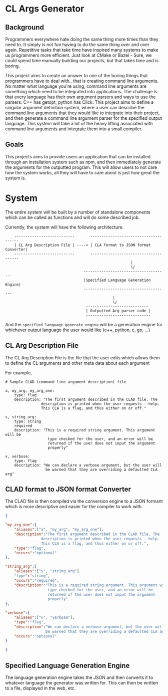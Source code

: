 
# CL Args Generator

## Background

Programmers everywhere hate doing the same thing more times than they need to. It simply is not fun
having to do the same thing over and over again. Repetitive tasks that take time have inspired many
systems to make us programmers more efficient. Just look at CMake or Bazel - Sure, we could spend 
time manually building our projects, but that takes time and is boring. 

This project aims to create an answer to one of the boring things that programmers have to deal with..
that is creating command line arguments. No matter what language you're using, command line arguments 
are something which need to be integrated into applications. The challenge is that every language 
has their own argument parsers and ways to use the parsers. C++ has getopt, python has Click. 
This project aims to define a singular argument definition system, where a user can describe 
the command line arguments that they would like to integrate into their project, and then
generate a command line argument parser for the specified output language. This system will
take a lot of the heavy lifting associated with command line arguments and integrate them
into a small compiler. 

## Goals 

This projects aims to provide users an application that can be installed through an installation system such as npm, 
and then immediately generate the arguments for the outputted program. This will allow users to not 
care how the system works, all they will have to care about is just how great the system is.

# System

The entire system will be built by a number of standalone components which can be called as functions and will do
some described job. 

Currently, the system will have the following architecture. 
```
    ---------------------------       --------------------------------------
    | CL Arg Description File | ----> | CLA format to JSON format Converter|
    ---------------------------       --------------------------------------
                                                        |
                                                        \/
                                   --------------------------------------
                                   |Specified Language Generation Engine| 
                                   --------------------------------------
                                                |
                                                \/
                                    ----------------------------
                                    | Outputted Arg parser code |
                                    -----------------------------

```

And the `specified language generate engine` will be a generation engine 
for whichever output language the user would like (c++, python, c, go, ...)

## CL Arg Description File 

The CL Arg Description File is the file that the user edits which
allows them to define the CL arguments and other 
meta data about each argument

For example,

```
# Sample CLAD (command line argument description) file

a, my_arg, my_arg_one:
    type: flag
    description: "The first argument described in the CLAD file. The 
                description is printed when the user requests --help.
                This CLA is a flag, and thus either on or off."

s, string_arg:
    type: string
    required
    description: "This is a required string argument. This argument will be 
                   type checked for the user, and an error will be 
                   returned if the user does not input the argument 
                   properly" 

v, verbose:
    type: flag
    description: "We can declare a verbose argument, but the user will
                  be warned that they are overriding a defaulted CLA arg"

```

## CLAD format to JSON format Converter

The CLAD file is then compiled via the conversion engine to a JSON formant which is more descriptive and easier for the compiler to work with.

```json
{

"my_arg_one":{
    "aliases":["a", "my_arg", "my_arg_one"],
    "description":"The first argument described in the CLAD file. The 
                description is printed when the user requests --help.
                This CLA is a flag, and thus either on or off.",
    "type":"flag",
    "occurs":"optional"
},

"string_arg":{
    "aliases":["s", "string_arg"]
    "type":"string",
    "occurs":"required",
    "description":"This is a required string argument. This argument will be 
                   type checked for the user, and an error will be 
                   returned if the user does not input the argument 
                   properly"
},

"verbose":{
    "aliases":["v", "verbose"],
    "type":"flag",
    "description":"We can declare a verbose argument, but the user will
                  be warned that they are overriding a defaulted CLA arg",
    "occurs":"optional"
}

}
```

## Specified Language Generation Engine

The language generation engine takes the JSON and then converts it to
whatever language the generator was written for. This can then be written
to a file, displayed in the web, etc. 
